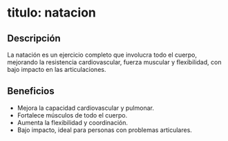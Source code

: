 # titulo: natacion

## Descripción
La natación es un ejercicio completo que involucra todo el cuerpo, mejorando la resistencia cardiovascular, fuerza muscular y flexibilidad, con bajo impacto en las articulaciones.

## Beneficios
- Mejora la capacidad cardiovascular y pulmonar.
- Fortalece músculos de todo el cuerpo.
- Aumenta la flexibilidad y coordinación.
- Bajo impacto, ideal para personas con problemas articulares.